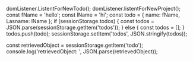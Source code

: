 domListener.ListentForNewTodo();
domListener.listentForNewProject();
const fName = 'hello';
const lName = 'hi';
const todo = { name: fName, Lasname: lName };
if (sessionStorage.todos) {
  const todos = JSON.parse(sessionStorage.getItem('todos'));
} else {
  const todos = [];
}
todos.push(todo);
sessionStorage.setItem('todos', JSON.stringify(todos));

const retrievedObject = sessionStorage.getItem('todo');
console.log('retrievedObject: ', JSON.parse(retrievedObject));
